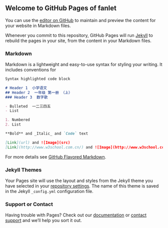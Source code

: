 ## Welcome to GitHub Pages of fanlet

You can use the [editor on GitHub](https://github.com/fanlet20200202/WebTest/edit/master/index.md) to maintain and preview the content for your website in Markdown files.

Whenever you commit to this repository, GitHub Pages will run [Jekyll](https://jekyllrb.com/) to rebuild the pages in your site, from the content in your Markdown files.

### Markdown

Markdown is a lightweight and easy-to-use syntax for styling your writing. It includes conventions for

```markdown
Syntax highlighted code block

# Header 1  小学语文
## Header 2  一年级 第一册 （上）
### Header 3  数字歌

- Bulleted  一二三四五
- List

1. Numbered
2. List

**Bold** and _Italic_ and `Code` text

[Link](url) and ![Image](src)
[Link](http://www.w3school.com.cn/) and ![Image](http://www.w3school.com.cn/images/boat.gif)

```

For more details see [GitHub Flavored Markdown](https://guides.github.com/features/mastering-markdown/).

### Jekyll Themes

Your Pages site will use the layout and styles from the Jekyll theme you have selected in your [repository settings](https://github.com/fanlet20200202/WebTest/settings). The name of this theme is saved in the Jekyll `_config.yml` configuration file.

### Support or Contact

Having trouble with Pages? Check out our [documentation](https://help.github.com/categories/github-pages-basics/) or [contact support](https://github.com/contact) and we’ll help you sort it out.

